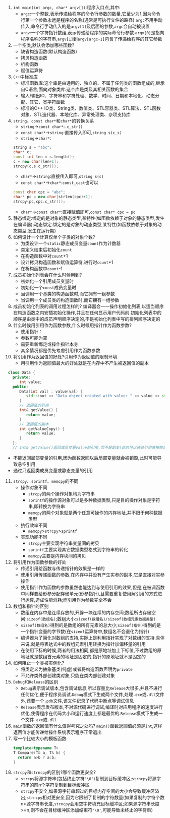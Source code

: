 1. `int main(int argc, char* argv[])`:程序入口点,其中:</mark>
   * `argc`:一个整数,表示传递给程序的命令行参数的数量,它至少为1,因为命令行第一个参数永远是程序的名称(通常是可执行文件的路径)   `argc`不用手动传入,命令行手动传入的是`argv[1]`及后面的参数,`argc`会自动被设置
   * `argv`:一个字符指针数组,表示传递给程序的实际命令行参数.`argv[0]`是指向程序名称的字符串,`argv[1]`到`argv[argc-1]`包含了传递给程序的其它参数
2. 一个空类,默认会添加哪些函数?
   * 缺省构造函数(默认构造函数)
   * 拷贝构造函数
   * 析构函数
   * 赋值运算符
3. `C++`中标准库
   * 标准函数库:这个库是由通用的、独立的、不属于任何类的函数组成的,继承自C语言;面向对象类库:这个库是类及其相关函数的集合
   * 输入/输出IO、字符串和字符处理、数学、时间、日期和本地化、动态分配、其它、宽字符函数
   * 标准的C++ IO类、String类、数值类、STL容器类、STL算法、STL函数对象、STL迭代器、本地化库、异常处理类、杂项支持库
4. `string`、`const char*`和`char*`的转换关系
   * `string`->`const char*`:`.c_str()`
   * `const char*`->`string`:直接传入即可,`string s(c_s)`
   * `string`->`char*`:
    ```C++
    string s = "abc";
    char* c;
    const int len = s.length();
    c = new char[len+1];
    strcpy(c,s.c_str());
    ```
   * `char*`->`string`:直接传入即可,`string s(c)`
   * `const char*`->`char*`:`const_cast`也可以
    ```C++
    const char cpc = "abc";
    char* pc = new char[strlen(cpc)+1];
    strcpy(pc,cpc.c_str());
    ```  
   * `char*`->`const char*`:直接赋值即可,`const char* cpc = pc`
5. 静态绑定:绑定的是对象的静态类型,某特性(如函数依赖于对象的静态类型,发生在编译器);动态绑定:绑定的是对象的动态类型,某特性(如函数依赖于对象的动态类型,发生在运行期)
6. 如何设计一个计算仅单个子类的对象个数?
   * 为类设计一个`static`静态成员变量`count`作为计数器
   * 类定义结束后初始化`count`
   * 在构造函数中对`count`+1
   * 设计拷贝构造函数和赋值运算符,进行时`count`+1
   * 在析构函数中`count`-1
7. 成员初始化列表会在什么时候用到?
   * 初始化一个引用成员变量时
   * 初始化一个`const`成员变量时
   * 当调用一个基类的构造函数时,而它拥有一组参数
   * 当调用一个成员类的构造函数时,而它拥有一组参数
8. 成员初始化列表的调用过程怎样的?
   编译器会一一操作初始化列表,以适当顺序在构造函数之内安插初始化操作,并且在任何显示用户代码前.初始化列表中的顺序是由类中的成员声明顺序决定的,不是初始化列表中写的排列顺序决定的
9. 什么时候用引用作为函数参数,什么时候用指针作为函数参数?
   * 使用指针：
    - 参数可能为空
    - 需要重新绑定或操作指针本身
   * 其余情况都是优先考虑引用作为函数参数
10. 将引用作为返回值的好处?引用作为返回值的限制环境
    * 用引用作为返回值最大的好处就是在内存中不产生被返回值的副本
   ```C++
    class Data {
      private:
         int value;
      public:
         Data(int val) : value(val) {
            std::cout << "Data object created with value: " << value << std::endl;
         }
         // 返回值的引用
         int& getValue() {
            return value;
         }
         // 返回值的副本
         int getValueCopy() {
            return value;
         }
      };
      // int& getValue()返回成员变量value的引用,而不是副本(此时可以通过引用直接修改原始成员变量的值);int getValueCopy()返回的是成员变量value的副本
   ```
   * 不能返回局部变量的引用,因为函数返回以后局部变量就会被销毁,此时可能导致悬空引用
   * 通过只返回类成员变量或静态变量的引用
11. `strcpy`、`sprintf`、`memcpy`的不同
    * 操作对象不同
      - `strcpy`的两个操作对象均为字符串
      - `sprintf`的操作源对象可以是多种数据类型,只是目的操作对象是字符串,即转换为字符串
      - `memcpy`的两个对象就是两个任意可操作的内存地址,并不限于何种数据类型
    * 执行效率不同
      - `memcpy`>`strcpy`>`sprintf`
    * 实现功能不同
      - `strcpy`主要实现字符串变量间的拷贝
      - `sprintf`主要实现其它数据类型格式到字符串的转化
      - `memcpy`主要是内存块间的拷贝
12. 将引用作为函数参数的好处
    * 传递引用给函数与传递指针的效果是一样的
    * 使用引用传递函数的参数,在内存中并没有产生实参的副本,它是直接对实参操作
    * 使用指针作为函数的参数虽然也能达到与使用引用的效果,但是,在被调函数中同样要给形参分配存储单元(形参指针),且需要重复使用解引用的方式进行运算,造成性能消耗;而引用作为参数完全不会      
13. 数组和指针的区别
    * 数组在内存中是连续存放的,开辟一块连续的内存空间;数组所占存储空间:`sizeof(数组名)`;数组大小:`sizeof(数组名)/sizeof(数组元素数据类型)`
    * `sizeof(数组名)`得到的是数组的所有元素的总大小;`sizeof(指针)`得到的是一个指针变量的字节数(在`sizeof`运算符中,数组名不会退化为指针)
    * 编译器为了简化对数组的支持,实际上是利用指针实现了对数组的支持.具体来说,就是将表达式中的数组元素引用转换为指针加偏移量的引用
    * 在使用下标的时候,两者的用法相同,都是原地址加上下标值,不过数组的原地址就是数组首元素的地址是固定的,指针的原地址就不是固定的
14. 如何阻止一个类被实例化?
    * 将类定义为抽象基类(纯虚)或者将构造函数声明为`private`
    * 不允许类外部创建类对象,只能在类内部创建对象
15. `Debug`和`Release`的区别
    * `Debug`表示调试版本,包含调试信息,所以容量比`Release`大很多,并且不进行任何优化,便于程序员调试.`Debug`模式下生成两个文件,处理`.exe`或`.dll`文件外,还要一个`.pdb`文件,该文件记录了代码中断点等调试信息
    * `Release`表示发布版本,不对源代码进行调试,编译时对应用程序的速度进行优化,使得程序在代码大小和运行速度上都是最优的.`Release`模式下生成一个文件`.exe`或`.dll`
16. `main`函数的返回值有什么值得考究之处吗?
    `main()`函数返回值必须是`int`,这样返回值才能传递给操作系统表示程序正常退出
17. 写一个比较大小的模板函数:
    ```C++
    template<typename T>
    T Compare(T& a, T& b) {
      return a>b ? a:b;
    }
    ```
18. `strcpy`和`strncpy`的区别?哪个函数更安全?
    * `strcpy`将源字符串(包括终止字符`'\0'`)复制到目标缓冲区;`strncpy`将源字符串的前n个字符复制到目标缓冲区
    * `strcpy`不安全,如果源字符串超过的目标内存空间的大小会导致缓冲区溢出;`strncpy`相对更安全,因为它限制了复制的字符数量(如果复制的字符个数n>源字符串长度,`strncpy`会用空字符填充目标缓冲区;如果源字符串长度>=n,则不会在目标缓冲区添加结束符`'\0'`,可能导致未终止的字符串)
         